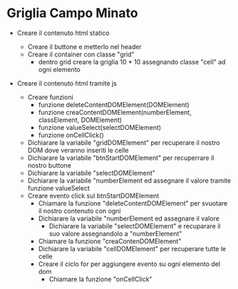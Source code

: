 # Griglia Campo Minato

- Creare il contenuto html statico
    - Creare il buttone e metterlo nel header
    - Creare il container con classe "grid"
        - dentro grid creare la griglia 10 * 10 assegnando classe "cell" ad ogni elemento 

- Creare il contenuto html tramite js
    - Creare funzioni
        - funzione deleteContentDOMElement(DOMElement)
        - funzione creaContentDOMElement(numberElement, classElement, DOMElement)
        - funzione valueSelect(selectDOMElement)
        - funzione onCellClick()
    - Dichiarare la variabile "gridDOMElement" per recuperare il nostro DOM dove veranno inseriti le celle
    - Dichiarare la variabile "btnStartDOMElement" per recuperrare il nostro buttone
    - Dichiarare la variabile "selectDOMElement"
    - Dichiarare la variabile "numberElement ed assegnare il valore tramite funzione valueSelect
    - Creare evento click sul btnStartDOMElement   
        - Chiamare la funzione "deleteContentDOMElement" per svuotare il nostro contenuto con ogni 
        - Dichiarare la variabile "numberElement ed assegnare il valore
            - Dichiarare la variabile "selectDOMElement" e recuparare il suo valore assegnandolo a "numberElement"
        - Chiamare la funzione "creaContenDOMElement"
        - Dichiarare la variabile "cellDOMElement" per recuperare tutte le celle
        - Creare il ciclo for per aggiungere evento su ogni elemento del dom
            - Chiamare la funzione "onCellClick"